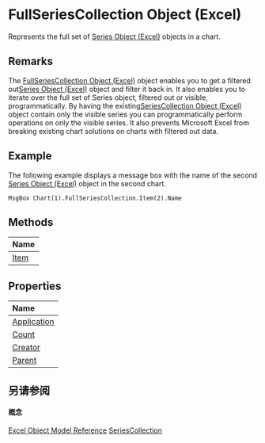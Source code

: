 
# FullSeriesCollection Object (Excel)

Represents the full set of [Series Object (Excel)](c7d34b32-8172-f7a0-0a17-f01d44246b64.md) objects in a chart.


## Remarks

The [FullSeriesCollection Object (Excel)](5d7b7e7c-0a74-307b-84f9-56143ceba464.md) object enables you to get a filtered out[Series Object (Excel)](c7d34b32-8172-f7a0-0a17-f01d44246b64.md) object and filter it back in. It also enables you to iterate over the full set of Series object, filtered out or visible, programmatically. By having the existing[SeriesCollection Object (Excel)](93aa1f0b-4939-8c60-a444-2f791e8ce144.md) object contain only the visible series you can programmatically perform operations on only the visible series. It also prevents Microsoft Excel from breaking existing chart solutions on charts with filtered out data.


## Example

The following example displays a message box with the name of the second [Series Object (Excel)](c7d34b32-8172-f7a0-0a17-f01d44246b64.md) object in the second chart.


```VB.net
MsgBox Chart(1).FullSeriesCollection.Item(2).Name
```


## Methods



|**Name**|
|:-----|
|[Item](a9d511cd-5b76-e560-527f-e0af6ab68c3b.md)|

## Properties



|**Name**|
|:-----|
|[Application](52dfb5aa-c6fb-201c-c1ed-880aff1efb45.md)|
|[Count](f871c6fd-6acb-015d-4745-d5b46af7085d.md)|
|[Creator](2a4a9549-0288-3b80-5bcb-f6c15416fb87.md)|
|[Parent](03e62790-2f46-c4fa-7f2b-3438781e4aa5.md)|

## 另请参阅


#### 概念


[Excel Object Model Reference](11ea8598-8a20-92d5-f98b-0da04263bf2c.md)
[SeriesCollection](93aa1f0b-4939-8c60-a444-2f791e8ce144.md)